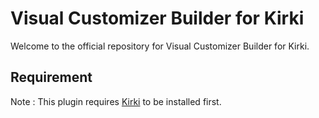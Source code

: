 # Visual Customizer Builder for Kirki

Welcome to the official repository for Visual Customizer Builder for Kirki.

## Requirement
Note : This plugin requires [Kirki](https://wordpress.org/plugins/kirki/) to be installed first.
